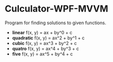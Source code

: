# Culculator-WPF-MVVM
Program for finding solutions to given functions.

* **linear**  f(x, y) = ax + by^0 + c
* **quadratic**  f(x, y) = ax^2 + by^1 + c
* **cubic**  f(x, y) = ax^3 + by^2 + c
* **quatro** f(x, y) = ax^4 + by^3 + c
* **five**  f(x, y) = ax^5 + by^4 + c
